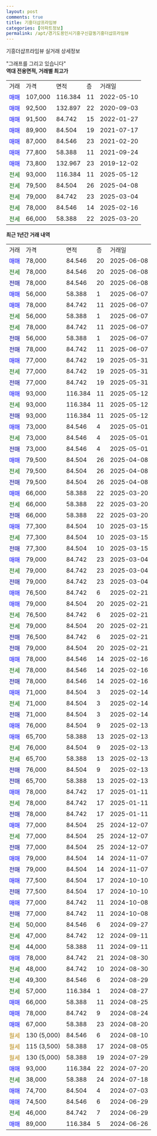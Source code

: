 ```yaml
---
layout: post
comments: true
title: 기흥더샵프라임뷰
categories: [아파트정보]
permalink: /apt/경기도용인시기흥구신갈동기흥더샵프라임뷰
---
```


기흥더샵프라임뷰 실거래 상세정보

<script type="text/javascript">
  google.charts.load('current', {'packages':['line', 'corechart']});
  google.charts.setOnLoadCallback(drawChart);

  function drawChart() {
    var data = new google.visualization.DataTable();
    data.addColumn('date', '거래일');
    data.addColumn('number', "매매");
    data.addColumn('number', "전세");
    data.addColumn('number', "전매");

    data.addRows([[new Date(Date.parse("2025-06-08")), 78000, null, null], [new Date(Date.parse("2025-06-08")), null, 78000, null], [new Date(Date.parse("2025-06-08")), null, null, 78000], [new Date(Date.parse("2025-06-07")), 56000, null, null], [new Date(Date.parse("2025-06-07")), 78000, null, null], [new Date(Date.parse("2025-06-07")), null, 56000, null], [new Date(Date.parse("2025-06-07")), null, 78000, null], [new Date(Date.parse("2025-06-07")), null, null, 56000], [new Date(Date.parse("2025-06-07")), null, null, 78000], [new Date(Date.parse("2025-05-31")), 77000, null, null], [new Date(Date.parse("2025-05-31")), null, 77000, null], [new Date(Date.parse("2025-05-31")), null, null, 77000], [new Date(Date.parse("2025-05-12")), 93000, null, null], [new Date(Date.parse("2025-05-12")), null, 93000, null], [new Date(Date.parse("2025-05-12")), null, null, 93000], [new Date(Date.parse("2025-05-01")), 73000, null, null], [new Date(Date.parse("2025-05-01")), null, 73000, null], [new Date(Date.parse("2025-05-01")), null, null, 73000], [new Date(Date.parse("2025-04-08")), 79500, null, null], [new Date(Date.parse("2025-04-08")), null, 79500, null], [new Date(Date.parse("2025-04-08")), null, null, 79500], [new Date(Date.parse("2025-03-20")), 66000, null, null], [new Date(Date.parse("2025-03-20")), null, 66000, null], [new Date(Date.parse("2025-03-20")), null, null, 66000], [new Date(Date.parse("2025-03-15")), 77300, null, null], [new Date(Date.parse("2025-03-15")), null, 77300, null], [new Date(Date.parse("2025-03-15")), null, null, 77300], [new Date(Date.parse("2025-03-04")), 79000, null, null], [new Date(Date.parse("2025-03-04")), null, 79000, null], [new Date(Date.parse("2025-03-04")), null, null, 79000], [new Date(Date.parse("2025-02-21")), 76500, null, null], [new Date(Date.parse("2025-02-21")), 79000, null, null], [new Date(Date.parse("2025-02-21")), null, 76500, null], [new Date(Date.parse("2025-02-21")), null, 79000, null], [new Date(Date.parse("2025-02-21")), null, null, 76500], [new Date(Date.parse("2025-02-21")), null, null, 79000], [new Date(Date.parse("2025-02-16")), 78000, null, null], [new Date(Date.parse("2025-02-16")), null, 78000, null], [new Date(Date.parse("2025-02-16")), null, null, 78000], [new Date(Date.parse("2025-02-14")), 71000, null, null], [new Date(Date.parse("2025-02-14")), null, 71000, null], [new Date(Date.parse("2025-02-14")), null, null, 71000], [new Date(Date.parse("2025-02-13")), 76000, null, null], [new Date(Date.parse("2025-02-13")), 65700, null, null], [new Date(Date.parse("2025-02-13")), null, 76000, null], [new Date(Date.parse("2025-02-13")), null, 65700, null], [new Date(Date.parse("2025-02-13")), null, null, 76000], [new Date(Date.parse("2025-02-13")), null, null, 65700], [new Date(Date.parse("2025-01-11")), 78000, null, null], [new Date(Date.parse("2025-01-11")), null, 78000, null], [new Date(Date.parse("2025-01-11")), null, null, 78000], [new Date(Date.parse("2024-12-07")), 77000, null, null], [new Date(Date.parse("2024-12-07")), null, 77000, null], [new Date(Date.parse("2024-12-07")), null, null, 77000], [new Date(Date.parse("2024-11-07")), 79000, null, null], [new Date(Date.parse("2024-11-07")), null, null, 79000], [new Date(Date.parse("2024-10-10")), 77500, null, null], [new Date(Date.parse("2024-10-10")), null, null, 77500], [new Date(Date.parse("2024-10-08")), 77000, null, null], [new Date(Date.parse("2024-10-08")), null, null, 77000], [new Date(Date.parse("2024-09-27")), null, 50000, null], [new Date(Date.parse("2024-09-11")), null, 47000, null], [new Date(Date.parse("2024-09-11")), null, 44000, null], [new Date(Date.parse("2024-08-30")), 78000, null, null], [new Date(Date.parse("2024-08-30")), null, 48000, null], [new Date(Date.parse("2024-08-29")), null, 49300, null], [new Date(Date.parse("2024-08-27")), null, 57000, null], [new Date(Date.parse("2024-08-25")), 66000, null, null], [new Date(Date.parse("2024-08-24")), 78000, null, null], [new Date(Date.parse("2024-08-20")), 67000, null, null], [new Date(Date.parse("2024-08-10")), null, null, null], [new Date(Date.parse("2024-08-05")), null, null, null], [new Date(Date.parse("2024-07-29")), null, null, null], [new Date(Date.parse("2024-07-20")), 93000, null, null], [new Date(Date.parse("2024-07-18")), null, 38000, null], [new Date(Date.parse("2024-07-03")), 74700, null, null], [new Date(Date.parse("2024-06-29")), 74500, null, null], [new Date(Date.parse("2024-06-29")), null, 46000, null], [new Date(Date.parse("2024-06-26")), 89000, null, null]]);

    var options = {
      hAxis: {
        format: 'yyyy/MM/dd'
      },    
      lineWidth: 0,
      pointsVisible: true,    
      title: '최근 1년간 유형별 실거래가 분포',
      legend: { position: 'bottom' }
    };

    var formatter = new google.visualization.NumberFormat({pattern:'###,###'} );
    formatter.format(data, 1);
    formatter.format(data, 2);
    
    setTimeout(function() {
        var chart = new google.visualization.LineChart(document.getElementById('columnchart_material'));
        chart.draw(data, (options));
        document.getElementById('loading').style.display = 'none';
    }, 200);
  }
</script>


<div id="loading" style="z-index:20; display: block; margin-left: 0px">"그래프를 그리고 있습니다"</div>
<div id="columnchart_material" style="width: 95%; margin-left: 0px; display: block"></div>
<!-- contents start -->
<b>역대 전용면적, 거래별 최고가</b>
<table class="sortable">
    <tr>
      <td>거래</td>
      <td>가격</td>
      <td>면적</td>
      <td>층</td>
      <td>거래일</td>
    </tr>
        <tr>
          <td><a style="color: blue">매매</a></td>
          <td>107,000</td>
          <td>116.384</td>
          <td>11</td>
          <td>2022-05-10</td>
        </tr>            <tr>
          <td><a style="color: blue">매매</a></td>
          <td>92,500</td>
          <td>132.897</td>
          <td>22</td>
          <td>2020-09-03</td>
        </tr>            <tr>
          <td><a style="color: blue">매매</a></td>
          <td>91,500</td>
          <td>84.742</td>
          <td>15</td>
          <td>2022-01-27</td>
        </tr>            <tr>
          <td><a style="color: blue">매매</a></td>
          <td>89,900</td>
          <td>84.504</td>
          <td>19</td>
          <td>2021-07-17</td>
        </tr>            <tr>
          <td><a style="color: blue">매매</a></td>
          <td>87,000</td>
          <td>84.546</td>
          <td>23</td>
          <td>2021-02-20</td>
        </tr>            <tr>
          <td><a style="color: blue">매매</a></td>
          <td>77,800</td>
          <td>58.388</td>
          <td>11</td>
          <td>2021-09-24</td>
        </tr>            <tr>
          <td><a style="color: blue">매매</a></td>
          <td>73,800</td>
          <td>132.967</td>
          <td>23</td>
          <td>2019-12-02</td>
        </tr>        
        <tr>
              <td><a style="color: darkgreen">전세</a></td>
              <td>93,000</td>
              <td>116.384</td>
              <td>11</td>
              <td>2025-05-12</td>
            </tr>            <tr>
              <td><a style="color: darkgreen">전세</a></td>
              <td>79,500</td>
              <td>84.504</td>
              <td>26</td>
              <td>2025-04-08</td>
            </tr>            <tr>
              <td><a style="color: darkgreen">전세</a></td>
              <td>79,000</td>
              <td>84.742</td>
              <td>23</td>
              <td>2025-03-04</td>
            </tr>            <tr>
              <td><a style="color: darkgreen">전세</a></td>
              <td>78,000</td>
              <td>84.546</td>
              <td>14</td>
              <td>2025-02-16</td>
            </tr>            <tr>
              <td><a style="color: darkgreen">전세</a></td>
              <td>66,000</td>
              <td>58.388</td>
              <td>22</td>
              <td>2025-03-20</td>
            </tr>        
    
</table>

<b>최근 1년간 거래 내역</b>

<table class="sortable">
    <tr>
      <td>거래</td>
      <td>가격</td>
      <td>면적</td>
      <td>층</td>
      <td>거래일</td>
    </tr>
    <tr>
      <td><a style="color: blue">매매</a></td>
      <td>78,000</td>
      <td>84.546</td>
      <td>20</td>
      <td>2025-06-08</td>
    </tr>          <tr>
      <td><a style="color: darkgreen">전세</a></td>
      <td>78,000</td>
      <td>84.546</td>
      <td>20</td>
      <td>2025-06-08</td>
    </tr>          <tr>
      <td><a style="color: darkblue">전매</a></td>
      <td>78,000</td>
      <td>84.546</td>
      <td>20</td>
      <td>2025-06-08</td>
    </tr>          <tr>
      <td><a style="color: blue">매매</a></td>
      <td>56,000</td>
      <td>58.388</td>
      <td>1</td>
      <td>2025-06-07</td>
    </tr>          <tr>
      <td><a style="color: blue">매매</a></td>
      <td>78,000</td>
      <td>84.742</td>
      <td>11</td>
      <td>2025-06-07</td>
    </tr>          <tr>
      <td><a style="color: darkgreen">전세</a></td>
      <td>56,000</td>
      <td>58.388</td>
      <td>1</td>
      <td>2025-06-07</td>
    </tr>          <tr>
      <td><a style="color: darkgreen">전세</a></td>
      <td>78,000</td>
      <td>84.742</td>
      <td>11</td>
      <td>2025-06-07</td>
    </tr>          <tr>
      <td><a style="color: darkblue">전매</a></td>
      <td>56,000</td>
      <td>58.388</td>
      <td>1</td>
      <td>2025-06-07</td>
    </tr>          <tr>
      <td><a style="color: darkblue">전매</a></td>
      <td>78,000</td>
      <td>84.742</td>
      <td>11</td>
      <td>2025-06-07</td>
    </tr>          <tr>
      <td><a style="color: blue">매매</a></td>
      <td>77,000</td>
      <td>84.742</td>
      <td>19</td>
      <td>2025-05-31</td>
    </tr>          <tr>
      <td><a style="color: darkgreen">전세</a></td>
      <td>77,000</td>
      <td>84.742</td>
      <td>19</td>
      <td>2025-05-31</td>
    </tr>          <tr>
      <td><a style="color: darkblue">전매</a></td>
      <td>77,000</td>
      <td>84.742</td>
      <td>19</td>
      <td>2025-05-31</td>
    </tr>          <tr>
      <td><a style="color: blue">매매</a></td>
      <td>93,000</td>
      <td>116.384</td>
      <td>11</td>
      <td>2025-05-12</td>
    </tr>          <tr>
      <td><a style="color: darkgreen">전세</a></td>
      <td>93,000</td>
      <td>116.384</td>
      <td>11</td>
      <td>2025-05-12</td>
    </tr>          <tr>
      <td><a style="color: darkblue">전매</a></td>
      <td>93,000</td>
      <td>116.384</td>
      <td>11</td>
      <td>2025-05-12</td>
    </tr>          <tr>
      <td><a style="color: blue">매매</a></td>
      <td>73,000</td>
      <td>84.546</td>
      <td>4</td>
      <td>2025-05-01</td>
    </tr>          <tr>
      <td><a style="color: darkgreen">전세</a></td>
      <td>73,000</td>
      <td>84.546</td>
      <td>4</td>
      <td>2025-05-01</td>
    </tr>          <tr>
      <td><a style="color: darkblue">전매</a></td>
      <td>73,000</td>
      <td>84.546</td>
      <td>4</td>
      <td>2025-05-01</td>
    </tr>          <tr>
      <td><a style="color: blue">매매</a></td>
      <td>79,500</td>
      <td>84.504</td>
      <td>26</td>
      <td>2025-04-08</td>
    </tr>          <tr>
      <td><a style="color: darkgreen">전세</a></td>
      <td>79,500</td>
      <td>84.504</td>
      <td>26</td>
      <td>2025-04-08</td>
    </tr>          <tr>
      <td><a style="color: darkblue">전매</a></td>
      <td>79,500</td>
      <td>84.504</td>
      <td>26</td>
      <td>2025-04-08</td>
    </tr>          <tr>
      <td><a style="color: blue">매매</a></td>
      <td>66,000</td>
      <td>58.388</td>
      <td>22</td>
      <td>2025-03-20</td>
    </tr>          <tr>
      <td><a style="color: darkgreen">전세</a></td>
      <td>66,000</td>
      <td>58.388</td>
      <td>22</td>
      <td>2025-03-20</td>
    </tr>          <tr>
      <td><a style="color: darkblue">전매</a></td>
      <td>66,000</td>
      <td>58.388</td>
      <td>22</td>
      <td>2025-03-20</td>
    </tr>          <tr>
      <td><a style="color: blue">매매</a></td>
      <td>77,300</td>
      <td>84.504</td>
      <td>10</td>
      <td>2025-03-15</td>
    </tr>          <tr>
      <td><a style="color: darkgreen">전세</a></td>
      <td>77,300</td>
      <td>84.504</td>
      <td>10</td>
      <td>2025-03-15</td>
    </tr>          <tr>
      <td><a style="color: darkblue">전매</a></td>
      <td>77,300</td>
      <td>84.504</td>
      <td>10</td>
      <td>2025-03-15</td>
    </tr>          <tr>
      <td><a style="color: blue">매매</a></td>
      <td>79,000</td>
      <td>84.742</td>
      <td>23</td>
      <td>2025-03-04</td>
    </tr>          <tr>
      <td><a style="color: darkgreen">전세</a></td>
      <td>79,000</td>
      <td>84.742</td>
      <td>23</td>
      <td>2025-03-04</td>
    </tr>          <tr>
      <td><a style="color: darkblue">전매</a></td>
      <td>79,000</td>
      <td>84.742</td>
      <td>23</td>
      <td>2025-03-04</td>
    </tr>          <tr>
      <td><a style="color: blue">매매</a></td>
      <td>76,500</td>
      <td>84.742</td>
      <td>6</td>
      <td>2025-02-21</td>
    </tr>          <tr>
      <td><a style="color: blue">매매</a></td>
      <td>79,000</td>
      <td>84.504</td>
      <td>20</td>
      <td>2025-02-21</td>
    </tr>          <tr>
      <td><a style="color: darkgreen">전세</a></td>
      <td>76,500</td>
      <td>84.742</td>
      <td>6</td>
      <td>2025-02-21</td>
    </tr>          <tr>
      <td><a style="color: darkgreen">전세</a></td>
      <td>79,000</td>
      <td>84.504</td>
      <td>20</td>
      <td>2025-02-21</td>
    </tr>          <tr>
      <td><a style="color: darkblue">전매</a></td>
      <td>76,500</td>
      <td>84.742</td>
      <td>6</td>
      <td>2025-02-21</td>
    </tr>          <tr>
      <td><a style="color: darkblue">전매</a></td>
      <td>79,000</td>
      <td>84.504</td>
      <td>20</td>
      <td>2025-02-21</td>
    </tr>          <tr>
      <td><a style="color: blue">매매</a></td>
      <td>78,000</td>
      <td>84.546</td>
      <td>14</td>
      <td>2025-02-16</td>
    </tr>          <tr>
      <td><a style="color: darkgreen">전세</a></td>
      <td>78,000</td>
      <td>84.546</td>
      <td>14</td>
      <td>2025-02-16</td>
    </tr>          <tr>
      <td><a style="color: darkblue">전매</a></td>
      <td>78,000</td>
      <td>84.546</td>
      <td>14</td>
      <td>2025-02-16</td>
    </tr>          <tr>
      <td><a style="color: blue">매매</a></td>
      <td>71,000</td>
      <td>84.504</td>
      <td>3</td>
      <td>2025-02-14</td>
    </tr>          <tr>
      <td><a style="color: darkgreen">전세</a></td>
      <td>71,000</td>
      <td>84.504</td>
      <td>3</td>
      <td>2025-02-14</td>
    </tr>          <tr>
      <td><a style="color: darkblue">전매</a></td>
      <td>71,000</td>
      <td>84.504</td>
      <td>3</td>
      <td>2025-02-14</td>
    </tr>          <tr>
      <td><a style="color: blue">매매</a></td>
      <td>76,000</td>
      <td>84.504</td>
      <td>9</td>
      <td>2025-02-13</td>
    </tr>          <tr>
      <td><a style="color: blue">매매</a></td>
      <td>65,700</td>
      <td>58.388</td>
      <td>13</td>
      <td>2025-02-13</td>
    </tr>          <tr>
      <td><a style="color: darkgreen">전세</a></td>
      <td>76,000</td>
      <td>84.504</td>
      <td>9</td>
      <td>2025-02-13</td>
    </tr>          <tr>
      <td><a style="color: darkgreen">전세</a></td>
      <td>65,700</td>
      <td>58.388</td>
      <td>13</td>
      <td>2025-02-13</td>
    </tr>          <tr>
      <td><a style="color: darkblue">전매</a></td>
      <td>76,000</td>
      <td>84.504</td>
      <td>9</td>
      <td>2025-02-13</td>
    </tr>          <tr>
      <td><a style="color: darkblue">전매</a></td>
      <td>65,700</td>
      <td>58.388</td>
      <td>13</td>
      <td>2025-02-13</td>
    </tr>          <tr>
      <td><a style="color: blue">매매</a></td>
      <td>78,000</td>
      <td>84.742</td>
      <td>17</td>
      <td>2025-01-11</td>
    </tr>          <tr>
      <td><a style="color: darkgreen">전세</a></td>
      <td>78,000</td>
      <td>84.742</td>
      <td>17</td>
      <td>2025-01-11</td>
    </tr>          <tr>
      <td><a style="color: darkblue">전매</a></td>
      <td>78,000</td>
      <td>84.742</td>
      <td>17</td>
      <td>2025-01-11</td>
    </tr>          <tr>
      <td><a style="color: blue">매매</a></td>
      <td>77,000</td>
      <td>84.504</td>
      <td>25</td>
      <td>2024-12-07</td>
    </tr>          <tr>
      <td><a style="color: darkgreen">전세</a></td>
      <td>77,000</td>
      <td>84.504</td>
      <td>25</td>
      <td>2024-12-07</td>
    </tr>          <tr>
      <td><a style="color: darkblue">전매</a></td>
      <td>77,000</td>
      <td>84.504</td>
      <td>25</td>
      <td>2024-12-07</td>
    </tr>          <tr>
      <td><a style="color: blue">매매</a></td>
      <td>79,000</td>
      <td>84.504</td>
      <td>14</td>
      <td>2024-11-07</td>
    </tr>          <tr>
      <td><a style="color: darkblue">전매</a></td>
      <td>79,000</td>
      <td>84.504</td>
      <td>14</td>
      <td>2024-11-07</td>
    </tr>          <tr>
      <td><a style="color: blue">매매</a></td>
      <td>77,500</td>
      <td>84.504</td>
      <td>17</td>
      <td>2024-10-10</td>
    </tr>          <tr>
      <td><a style="color: darkblue">전매</a></td>
      <td>77,500</td>
      <td>84.504</td>
      <td>17</td>
      <td>2024-10-10</td>
    </tr>          <tr>
      <td><a style="color: blue">매매</a></td>
      <td>77,000</td>
      <td>84.742</td>
      <td>11</td>
      <td>2024-10-08</td>
    </tr>          <tr>
      <td><a style="color: darkblue">전매</a></td>
      <td>77,000</td>
      <td>84.742</td>
      <td>11</td>
      <td>2024-10-08</td>
    </tr>          <tr>
      <td><a style="color: darkgreen">전세</a></td>
      <td>50,000</td>
      <td>84.546</td>
      <td>6</td>
      <td>2024-09-27</td>
    </tr>          <tr>
      <td><a style="color: darkgreen">전세</a></td>
      <td>47,000</td>
      <td>84.742</td>
      <td>12</td>
      <td>2024-09-11</td>
    </tr>          <tr>
      <td><a style="color: darkgreen">전세</a></td>
      <td>44,000</td>
      <td>58.388</td>
      <td>11</td>
      <td>2024-09-11</td>
    </tr>          <tr>
      <td><a style="color: blue">매매</a></td>
      <td>78,000</td>
      <td>84.742</td>
      <td>21</td>
      <td>2024-08-30</td>
    </tr>          <tr>
      <td><a style="color: darkgreen">전세</a></td>
      <td>48,000</td>
      <td>84.742</td>
      <td>10</td>
      <td>2024-08-30</td>
    </tr>          <tr>
      <td><a style="color: darkgreen">전세</a></td>
      <td>49,300</td>
      <td>84.546</td>
      <td>6</td>
      <td>2024-08-29</td>
    </tr>          <tr>
      <td><a style="color: darkgreen">전세</a></td>
      <td>57,000</td>
      <td>116.384</td>
      <td>1</td>
      <td>2024-08-27</td>
    </tr>          <tr>
      <td><a style="color: blue">매매</a></td>
      <td>66,000</td>
      <td>58.388</td>
      <td>11</td>
      <td>2024-08-25</td>
    </tr>          <tr>
      <td><a style="color: blue">매매</a></td>
      <td>78,000</td>
      <td>84.742</td>
      <td>9</td>
      <td>2024-08-24</td>
    </tr>          <tr>
      <td><a style="color: blue">매매</a></td>
      <td>67,000</td>
      <td>58.388</td>
      <td>23</td>
      <td>2024-08-20</td>
    </tr>          <tr>
      <td><a style="color: darkgoldenrod">월세</a></td>
      <td>130 (5,000)</td>
      <td>84.546</td>
      <td>6</td>
      <td>2024-08-10</td>
    </tr>          <tr>
      <td><a style="color: darkgoldenrod">월세</a></td>
      <td>115 (3,500)</td>
      <td>58.388</td>
      <td>17</td>
      <td>2024-08-05</td>
    </tr>          <tr>
      <td><a style="color: darkgoldenrod">월세</a></td>
      <td>130 (5,000)</td>
      <td>58.388</td>
      <td>19</td>
      <td>2024-07-29</td>
    </tr>          <tr>
      <td><a style="color: blue">매매</a></td>
      <td>93,000</td>
      <td>116.384</td>
      <td>22</td>
      <td>2024-07-20</td>
    </tr>          <tr>
      <td><a style="color: darkgreen">전세</a></td>
      <td>38,000</td>
      <td>58.388</td>
      <td>24</td>
      <td>2024-07-18</td>
    </tr>          <tr>
      <td><a style="color: blue">매매</a></td>
      <td>74,700</td>
      <td>84.504</td>
      <td>4</td>
      <td>2024-07-03</td>
    </tr>          <tr>
      <td><a style="color: blue">매매</a></td>
      <td>74,500</td>
      <td>84.546</td>
      <td>6</td>
      <td>2024-06-29</td>
    </tr>          <tr>
      <td><a style="color: darkgreen">전세</a></td>
      <td>46,000</td>
      <td>84.742</td>
      <td>7</td>
      <td>2024-06-29</td>
    </tr>          <tr>
      <td><a style="color: blue">매매</a></td>
      <td>89,000</td>
      <td>116.384</td>
      <td>5</td>
      <td>2024-06-26</td>
    </tr>      </table>
<!-- contents end -->    


